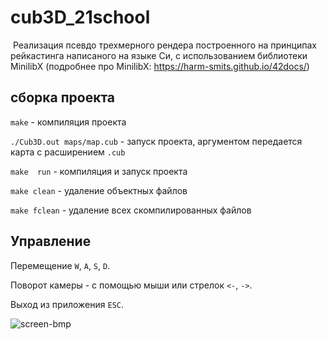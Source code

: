 # cub3D_21school

 Реализация псевдо трехмерного рендера построенного на принципах рейкастинга
 написаного на языке Си, с использованием библиотеки MinilibX
 (подробнее про MinilibX: https://harm-smits.github.io/42docs/)

## сборка проекта

```make``` - компиляция проекта

```./Cub3D.out maps/map.cub``` - запуск проекта, аргументом передается карта с расширением ```.cub```

```make  run``` - компиляция и запуск проекта

```make clean``` - удаление объектных файлов

```make fclean``` - удаление всех скомпилированных файлов

## Управление

Перемещение ```W```, ```A```, ```S```, ```D```.

Поворот камеры - с помощью мыши или стрелок ```<-```, ```->```.

Выход из приложения ```ESC```.

![screen-bmp](./cub3d.bmp)
